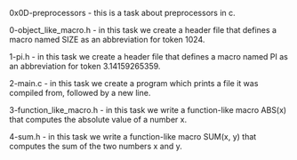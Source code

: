 0x0D-preprocessors - this is a task about preprocessors in c.

0-object_like_macro.h - in this task we create a header file that defines a macro named SIZE as an abbreviation for token 1024.

1-pi.h - in this task we create a header file that defines a macro named PI as an abbreviation for token 3.14159265359.

2-main.c - in this task we create a program which prints a file it was compiled from, followed by a new line.

3-function_like_macro.h - in this task we write a function-like macro ABS(x) that computes the absolute value of a number x.

4-sum.h - in this task we write a function-like macro SUM(x, y) that computes the sum of the two numbers x and y.
